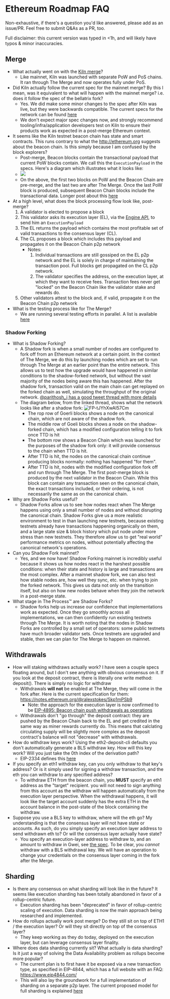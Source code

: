 # Ethereum Roadmap FAQ 

Non-exhaustive, if there's a question you'd like answered, please add as an issue/PR. Feel free to submit Q&As as a PR, too. 

Full disclaimer: this current version was typed in <1h, and will likely have typos & minor inaccuracies.

## Merge

* What actually went on with the [Kiln merge](https://blog.ethereum.org/2022/03/14/kiln-merge-testnet/)?  
    * Like mainnet, Kiln was launched with separate PoW and PoS chains. It ran through The Merge and now operates fully under PoS. 
* Did Kiln actually follow the current spec for the mainnet merge?  By this I mean, was it equivalent to what will happen with the mainnet merge? i.e. does it follow the spec of the bellatrix fork?
    * Yes. We did make some minor changes to the spec after Kiln was live, but they were backwards compatible. The current specs for the network can be found [here](https://hackmd.io/@n0ble/kiln-spec)
    * We don't expect major spec changes now, and strongly recommend tooling/infra/application developers test on Kiln to ensure their products work as expected in a post-merge Ethereum context. 
* It seems like the Kiln testnet beacon chain has state and smart contracts. This runs contrary to what the http://ethereum.org suggests about the beacon chain.  Is this simply because I am confused by the block explorers?
    * Post-merge, Beacon blocks contain the transactional payload that current PoW blocks contain. We call this the `ExecutionPayload` in the specs. Here's a diagram which illustrates what it looks like: 
    * ![](https://i.imgur.com/ImOX35U.png)
    * On the above, the first two blocks on PoW and the Beacon Chain are pre-merge, and the last two are after The Merge. Once the last PoW block is produced, subsequent Beacon Chain blocks include the transactional data. Longer post about this [here](https://hackmd.io/@timbeiko/acd/https%3A%2F%2Ftim.mirror.xyz%2FsR23jU02we6zXRgsF_oTUkttL83S3vyn05vJWnnp-Lc%3Fdisplay%3Diframe)
* At a high level, what does the block processing flow look like, post-merge? 
    1. A validator is elected to propose a block
    2. This validator asks its execution layer (EL), via the [Engine API](https://github.com/ethereum/execution-apis/tree/main/src/engine), to send him an `ExecutionPayload`
    3. The EL returns the payload which contains the most profitable set of valid transactions to the consensus layer (CL).
    4. The CL proposes a block which includes this payload and propagates it on the Beacon Chain p2p network
        * Notes: 
            1. Individual transactions are still gossiped on the EL p2p network and the EL is solely in charge of maintaining the transaction pool. Full blocks get propagated on the CL p2p network.
            1. The validator specifies the address, on the execution layer, at which they want to receive fees. Transaction fees never get "locked" on the Beacon Chain like the validator stake and rewards do. 
    5. Other validators attest to the block and, if valid, propagate it on the Beacon Chain p2p network
* What is the testing process like for The Merge? 
    * We are running several testing efforts in parallel. A list is available [here](https://github.com/ethereum/pm/blob/master/Merge/mainnet-readiness.md#testing) 

### Shadow Forking

* What is Shadow Forking? 
    * A Shadow fork is when a small number of nodes are configured to fork off from an Ethereum network at a certain point. In the context of The Merge, we do this by launching nodes which are set to run through The Merge at an earlier point than the entire network. This allows us to test how the upgrade would have happened in similar conditions to the shadow-forked network, but without the vast majority of the nodes being aware this has happened. After the shadow fork, transaction valid on the main chain can get replayed on the forked chain as well, simulating the throughput of the original network. [@parithosh_j has a good tweet thread with more details](https://twitter.com/parithosh_j/status/1513129881927884801)
    * The diagram below, from the linked thread, shows what the network looks like after a shadow fork:   ![FP-tJYhXwAI57Cm](https://user-images.githubusercontent.com/9390255/162835363-d5b70366-c9a7-460e-b881-321cae2c72e6.png)
        * The rop row of Goerli blocks shows a node on the canonical chain, which are not aware of the shadow fork. 
        * The middle row of Goeli blocks shows a node on the shadow-forked chain, which has a modified configuration telling it to fork once TTD is hit
        * The bottom row shows a Beacon Chain which was launched for the purposes of the shadow fork only: it will provide consensus to the chain when TTD is hit. 
        * After TTD is hit, the nodes on the canonical chain continue producing blocks normally: nothing has happened "for them". 
        * After TTD is hit, nodes with the modified configuration fork off and run through The Merge. The first post-merge block is produced by the next validator in the Beacon Chain. While this block can contain any transaction seen on the canonical chain, the exact transactions included, or their ordering, is not necessarily the same as on the canonical chain. 
* Why are Shadow Forks useful?
    * Shadow Forks allow us to see how nodes react when The Merge happens using only a small number of nodes and without disrupting the canonical chain. Shadow Forks give us a more realistic environment to test in than launching new testnets, because existing testnets already have transactions happening organically on them, and a large state size & block history which put node under more stress than new testnets. They therefore allow us to get "real world" performance metrics on nodes, without potentially affecting the canonical network's operations. 
* Can you Shadow Fork mainnet? 
    * Yes, and we now have! Shadow Forking mainnet is incredibly useful because it shows us how nodes react in the harshest possible conditions: when their state and history is large and transactions are the most complex. After a mainnet shadow fork, we can also test how stable nodes are, how well they sync, etc. when trying to join the forked network. This gives us data not only on the transition itself, but also on how new nodes behave when they join the network in a post-merge state. 
* What stage in The Process™️ are Shadow Forks?    
    * Shadow forks help us increase our confidence that implementations work as expected. Once they go smoothly across all implementations, we can then confidently run existing testnets through The Merge. It is worth noting that the nodes in Shadow Forks are controlled by a small set of operators: some public testnets have much broader validator sets. Once testnets are upgraded and stable, then we can plan for The Merge to happen on mainnet.  


## Withdrawals

* How will staking withdraws actually work?  I have seen a couple specs floating around, but I don't see anything with obvious consensus on it.  If you look at the deposit contract, there is literally one write method: deposit().  There is simply no logic for withdraw
    * Withdrawals **will not** be enabled at The Merge, they will come in the fork after. Here is the current specification for them: https://notes.ethereum.org/@ralexstokes/Skp1mPSb9
        * Note: the approach for the execution layer is now confirmed to be [EIP-4895: Beacon chain push withdrawals as operations](https://eips.ethereum.org/EIPS/eip-4895)
    * Withdrawals don't "go through" the deposit contract: they are pushed by the Beacon Chain back to the EL and get credited in the same way as miner rewards currently do. This means that calclating circulating supply will be slightly more complex as the deposit contract's balance will not "decrease" with withdrawals. 
* How do withdraw keys work?  Using the eth2-deposit-cli defaults you don't automatically generate a BLS withdraw key.  How will this key work?  Will you just take the 0th index of the derivation path?
    *  EIP-2334 defines this [here](https://eips.ethereum.org/EIPS/eip-2334#eth2-specific-parameters)
*  If you specify an eth1 withdraw key, can you only withdraw to that key's address? Or is it simply used for signing a withdraw transaction, and the eth you can withdraw to any specified address?
    *  To withdraw ETH from the beacon chain, you **MUST** specify an eth1 address as the "target" recipient. you will not need to sign anything from this account as the withdraw will happen automatically from the execution layer perspective. When the withdrawal happens, it will look like the target account suddenly has the extra ETH in the account balance in the post-state of the block containing the withdraw.
*  Suppose you use a BLS key to withdraw, where will the eth go?  My understanding is that the consensus layer will not have state or accounts.  As such, do you simply specify an execution layer address to send withdrawn eth to?  Or will the consensus layer actually have state?
    *  You specify an execution-layer address to withdraw to, and an amount to withdraw in Gwei, see [the spec](https://github.com/ethereum/consensus-specs/blob/dev/specs/capella/beacon-chain.md#withdrawal). To be clear, you *cannot* withdraw with a BLS withdrawal key. We will have an operation to change your credentials on the consensus layer coming in the fork after the Merge.


## Sharding

* Is there any consensus on what sharding will look like in the future?  It seems like execution sharding has been totally abandoned in favor of a rollup-centric future.
    * Execution sharding has been "deprecated" in favor of rollup-centric scaling of execution. Data sharding is now the main approach being researched and implemented. 
* How do rollups actually work post merge?  Do they still sit on top of ETH1 / the execution layer?  Or will they sit directly on top of the consensus layer?  
    * They keep working as they do today, deployed on the execution layer, but can leverage consensus layer finality.
* Where does data sharding currently sit? What actually is data sharding?  Is it just a way of solving the Data Availability problem as rollups become more popular?
    * The current plan is to first have it be exposed via a new transaction type, as specified in EIP-4844, which has a full website with an FAQ: https://www.eip4844.com/
    * This will also lay the groundwork for a full implementation of sharding on a separate p2p layer. The current proposed model for full sharding is explained [here](https://notes.ethereum.org/@dankrad/new_sharding)

